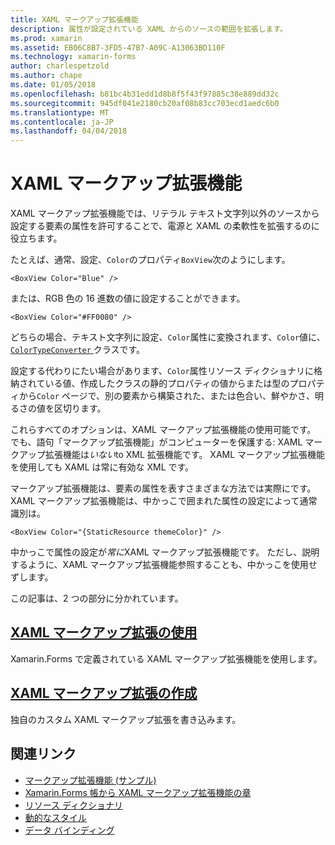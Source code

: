 ```yaml
---
title: XAML マークアップ拡張機能
description: 属性が設定されている XAML からのソースの範囲を拡張します。
ms.prod: xamarin
ms.assetid: EB06C8B7-3FD5-47B7-A09C-A13063BD110F
ms.technology: xamarin-forms
author: charlespetzold
ms.author: chape
ms.date: 01/05/2018
ms.openlocfilehash: b81bc4b31edd1d8b8f5f43f97885c38e889dd32c
ms.sourcegitcommit: 945df041e2180cb20af08b83cc703ecd1aedc6b0
ms.translationtype: MT
ms.contentlocale: ja-JP
ms.lasthandoff: 04/04/2018
---
```

# <a name="xaml-markup-extensions"></a>XAML マークアップ拡張機能

XAML マークアップ拡張機能では、リテラル テキスト文字列以外のソースから設定する要素の属性を許可することで、電源と XAML の柔軟性を拡張するのに役立ちます。

たとえば、通常、設定、`Color`のプロパティ`BoxView`次のようにします。

```xaml
<BoxView Color="Blue" />
```

または、RGB 色の 16 進数の値に設定することができます。

```xaml
<BoxView Color="#FF0080" />
```

どちらの場合、テキスト文字列に設定、`Color`属性に変換されます、`Color`値に、 [ `ColorTypeConverter` ](https://developer.xamarin.com/api/type/Xamarin.Forms.ColorTypeConverter/)クラスです。

設定する代わりにたい場合があります、`Color`属性リソース ディクショナリに格納されている値、作成したクラスの静的プロパティの値からまたは型のプロパティから`Color` ページで、別の要素から構築された、または色合い、鮮やかさ、明るさの値を区切ります。

これらすべてのオプションは、XAML マークアップ拡張機能の使用可能です。 でも、語句「マークアップ拡張機能」がコンピューターを保護する: XAML マークアップ拡張機能は*いない*to XML 拡張機能です。 XAML マークアップ拡張機能を使用しても XAML は常に有効な XML です。 

マークアップ拡張機能は、要素の属性を表すさまざまな方法では実際にです。 XAML マークアップ拡張機能は、中かっこで囲まれた属性の設定によって通常識別は。

```xaml
<BoxView Color="{StaticResource themeColor}" />
```

中かっこで属性の設定が*常に*XAML マークアップ拡張機能です。 ただし、説明するように、XAML マークアップ拡張機能参照することも、中かっこを使用せずします。

この記事は、2 つの部分に分かれています。

## <a name="consuming-xaml-markup-extensionsconsumingmd"></a>[XAML マークアップ拡張の使用](consuming.md)  

Xamarin.Forms で定義されている XAML マークアップ拡張機能を使用します。

## <a name="creating-xaml-markup-extensionscreatingmd"></a>[XAML マークアップ拡張の作成](creating.md) 

独自のカスタム XAML マークアップ拡張を書き込みます。



## <a name="related-links"></a>関連リンク

- [マークアップ拡張機能 (サンプル)](https://developer.xamarin.com/samples/xamarin-forms/XAML/MarkupExtensions/)
- [Xamarin.Forms 帳から XAML マークアップ拡張機能の章](~/xamarin-forms/creating-mobile-apps-xamarin-forms/summaries/chapter10.md)
- [リソース ディクショナリ](~/xamarin-forms/xaml/resource-dictionaries.md)
- [動的なスタイル](~/xamarin-forms/user-interface/styles/dynamic.md)
- [データ バインディング](~/xamarin-forms/app-fundamentals/data-binding/index.md)
